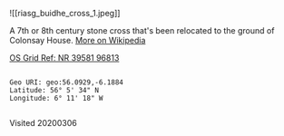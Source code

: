 ![[riasg_buidhe_cross_1.jpeg]]

A 7th or 8th century stone cross that's been relocated to the ground of Colonsay House. [More on Wikipedia](https://en.wikipedia.org/wiki/Riasg_Buidhe_Cross)

[OS Grid Ref: NR 39581 96813](https://osmaps.ordnancesurvey.co.uk/56.09293,-6.18845,17/pin)

```

Geo URI: geo:56.0929,-6.1884
Latitude: 56° 5' 34" N 
Longitude: 6° 11' 18" W
    
```

Visited 20200306